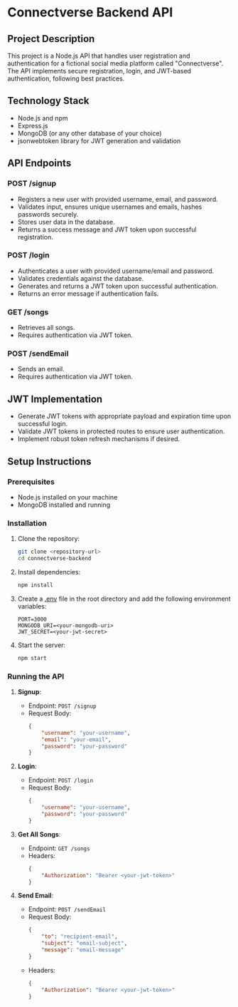 # Connectverse Backend API

## Project Description

This project is a Node.js API that handles user registration and authentication for a fictional social media platform called "Connectverse". The API implements secure registration, login, and JWT-based authentication, following best practices.

## Technology Stack

- Node.js and npm
- Express.js
- MongoDB (or any other database of your choice)
- jsonwebtoken library for JWT generation and validation

## API Endpoints

### POST /signup
- Registers a new user with provided username, email, and password.
- Validates input, ensures unique usernames and emails, hashes passwords securely.
- Stores user data in the database.
- Returns a success message and JWT token upon successful registration.

### POST /login
- Authenticates a user with provided username/email and password.
- Validates credentials against the database.
- Generates and returns a JWT token upon successful authentication.
- Returns an error message if authentication fails.

### GET /songs
- Retrieves all songs.
- Requires authentication via JWT token.

### POST /sendEmail
- Sends an email.
- Requires authentication via JWT token.

## JWT Implementation

- Generate JWT tokens with appropriate payload and expiration time upon successful login.
- Validate JWT tokens in protected routes to ensure user authentication.
- Implement robust token refresh mechanisms if desired.

## Setup Instructions

### Prerequisites

- Node.js installed on your machine
- MongoDB installed and running

### Installation

1. Clone the repository:
    ```bash
    git clone <repository-url>
    cd connectverse-backend
    ```

2. Install dependencies:
    ```bash
    npm install
    ```

3. Create a [.env](http://_vscodecontentref_/0) file in the root directory and add the following environment variables:
    ```env
    PORT=3000
    MONGODB_URI=<your-mongodb-uri>
    JWT_SECRET=<your-jwt-secret>
    ```

4. Start the server:
    ```bash
    npm start
    ```

### Running the API

1. **Signup**:
    - Endpoint: `POST /signup`
    - Request Body:
        ```json
        {
            "username": "your-username",
            "email": "your-email",
            "password": "your-password"
        }
        ```

2. **Login**:
    - Endpoint: `POST /login`
    - Request Body:
        ```json
        {
            "username": "your-username",
            "password": "your-password"
        }
        ```

3. **Get All Songs**:
    - Endpoint: `GET /songs`
    - Headers:
        ```json
        {
            "Authorization": "Bearer <your-jwt-token>"
        }
        ```

4. **Send Email**:
    - Endpoint: `POST /sendEmail`
    - Request Body:
        ```json
        {
            "to": "recipient-email",
            "subject": "email-subject",
            "message": "email-message"
        }
        ```
    - Headers:
        ```json
        {
            "Authorization": "Bearer <your-jwt-token>"
        }
        ```


